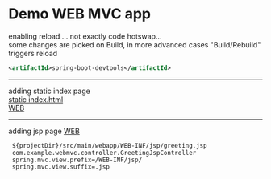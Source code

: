 Demo WEB MVC app
=
enabling reload ... not exactly code hotswap...  
some changes are picked on Build,
in more advanced cases "Build/Rebuild" triggers reload
```xml
<artifactId>spring-boot-devtools</artifactId>
```
___
adding static index page  
[static index.html](src/main/resources/static/index.html)  
[WEB](http://localhost:8080/)

___
adding jsp page
[WEB](http://localhost:8080/greeting)
```
 ${projectDir}/src/main/webapp/WEB-INF/jsp/greeting.jsp
 com.example.webmvc.controller.GreetingJspController
 spring.mvc.view.prefix=/WEB-INF/jsp/
 spring.mvc.view.suffix=.jsp
```